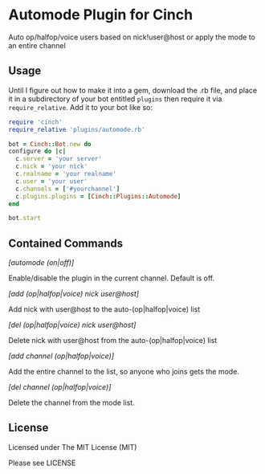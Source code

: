 Automode Plugin for Cinch
========================
Auto op/halfop/voice users based on nick!user@host or apply the mode to an
entire channel

Usage
-----

Until I figure out how to make it into a gem, download the .rb file, and place 
it in a subdirectory of your bot entitled 
`plugins` then require it via `require_relative`. 
Add it to your bot like so:

~~~~~~~~~~~~~~~~~~~~~~~~~~~~~~~~~~~~~~~~ ruby
require 'cinch'
require_relative 'plugins/automode.rb'

bot = Cinch::Bot.new do
configure do |c|
  c.server = 'your server'
  c.nick = 'your nick'
  c.realname = 'your realname'
  c.user = 'your user'
  c.channels = ['#yourchannel']
  c.plugins.plugins = [Cinch::Plugins::Automode]
end

bot.start
~~~~~~~~~~~~~~~~~~~~~~~~~~~~~~~~~~~~~~~~

Contained Commands
------------------

*[automode (on|off)]*

Enable/disable the plugin in the current channel. Default is off.

*[add (op|halfop|voice) nick user@host]*

Add nick with user@host to the auto-(op|halfop|voice) list

*[del (op|halfop|voice) nick user@host]*

Delete nick with user@host from the auto-(op|halfop|voice) list

*[add channel (op|halfop|voice)]*

Add the entire channel to the list, so anyone who joins gets the mode.

*[del channel (op|halfop|voice)]*

Delete the channel from the mode list.

License
-------

Licensed under The MIT License (MIT)

Please see LICENSE
